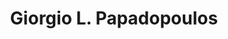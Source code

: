 ---
# Display name
title: Giorgio L. Papadopoulos

# Full Name (for SEO)
first_name: Giorgio L.  
last_name: Papadopoulos
weight: 202401

# Is this the primary user of the site?
superuser: false

# Role/position
role: Bioinformatician Postdoc

# Organizations/Affiliations
organizations:
  - name: "Now: Facility member at IMBB_FoRTH"
    url: ''

# Short bio (displayed in user profile at end of posts)
bio:

interests: ''

education: ''

# Social/Academic Networking
# For available icons, see: https://docs.hugoblox.com/getting-started/page-builder/#icons
#   For an email link, use "fas" icon pack, "envelope" icon, and a link in the
#   form "mailto:your-email@example.com" or "#contact" for contact widget.
social:
  - icon: orcid
    icon_pack: ai
    link: https://orcid.org/0000-0003-0199-0256

# Link to a PDF of your resume/CV from the About widget.
# To enable, copy your resume/CV to `static/files/cv.pdf` and uncomment the lines below.
# - icon: cv
#   icon_pack: ai
#   link: files/cv.pdf

# Enter email to display Gravatar (if Gravatar enabled in Config)
email: ''

# Highlight the author in author lists? (true/false)
highlight_name: false

# Organizational groups that you belong to (for People widget)
#   Set this to `[]` or comment out if you are not using People widget.
user_groups:
  - Alumni
---